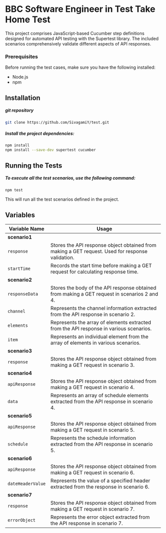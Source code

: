 # BBC Software Engineer in Test Take Home Test

This project comprises JavaScript-based Cucumber step definitions designed for automated API testing with the Supertest library. The included scenarios comprehensively validate different aspects of API responses.

### Prerequisites

Before running the test cases, make sure you have the following installed:

* Node.js
* npm

## Installation

##### git repository

```bash
git clone https://github.com/SivagamiY/test.git
```


##### Install the project dependencies:

```bash
npm install
npm install --save-dev supertest cucumber
```
## Running the Tests
##### To execute all the test scenarios, use the following command:

```bash
npm test
```
This will run all the test scenarios defined in the project.

## Variables 

| Variable Name    | Usage                                                                                           |
|-------------------|-------------------------------------------------------------------------------------------------|
| **scenario1**            |                                                                                                 |
| `response`        | Stores the API response object obtained from making a GET request. Used for response validation.|
| `startTime`       | Records the start time before making a GET request for calculating response time.              |
| **scenario2**            |                                                                                                 |
| `responseData`    | Stores the body of the API response obtained from making a GET request in scenarios 2 and 4.   |
| `channel`         | Represents the channel information extracted from the API response in scenario 2.              |
| `elements`        | Represents the array of elements extracted from the API response in various scenarios.        |
| `item`            | Represents an individual element from the array of elements in various scenarios.              |
| **scenario3**            |                                                                                                 |
| `response`        | Stores the API response object obtained from making a GET request in scenario 3.              |
| **scenario4**            |                                                                                                 |
| `apiResponse`     | Stores the API response object obtained from making a GET request in scenario 4.              |
| `data`            | Represents an array of schedule elements extracted from the API response in scenario 4.       |
| **scenario5**            |                                                                                                 |
| `apiResponse`     | Stores the API response object obtained from making a GET request in scenario 5.              |
| `schedule`        | Represents the schedule information extracted from the API response in scenario 5.           |
| **scenario6**            |                                                                                                 |
| `apiResponse`     | Stores the API response object obtained from making a GET request in scenario 6.              |
| `dateHeaderValue` | Represents the value of a specified header extracted from the response in scenario 6.         |
| **scenario7**            |                                                                                                 |
| `response`        | Stores the API response object obtained from making a GET request in scenario 7.              |
| `errorObject`     | Represents the error object extracted from the API response in scenario 7.                   |
